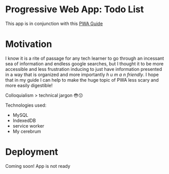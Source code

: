 # Progressive Web App: Todo List

This app is in conjunction with this [PWA Guide](https://github.com/ancheta98/PWA-IndexedDB-Guide "Feedback is always welcome :)")

# Motivation
I know it is a rite of passage for any tech learner to go through an incessant sea of information and endless google searches, but I thought it to be more accessible and less frustration inducing to just have information presented in a way that is organized and more importantly *_h u m a n friendly_*. I hope that in my guide I can help to make the huge topic of PWA less scary and more easily digestible! 

Colloquialism > technical jargon 😳😗

Technologies used:
- MySQL
- IndexedDB
- service worker
- My cerebrum

# Deployment

Coming soon! App is not ready
